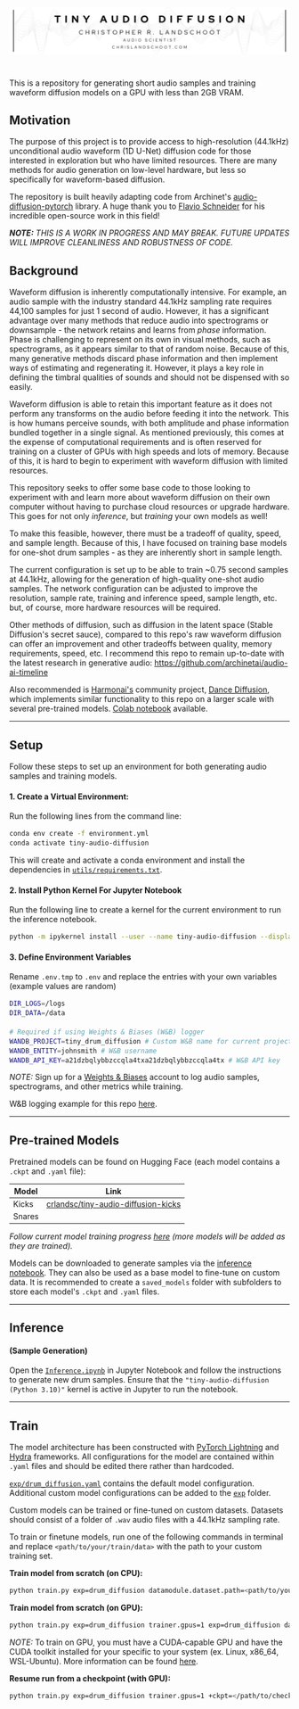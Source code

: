 <div align="center">
    <img src="./images/CL Banner.png" style="padding-bottom: 20px;"/>
</div>

<p style="margin-top: 20px;">This is a repository for generating short audio samples and training waveform diffusion models on a GPU with less than 2GB VRAM.</p>

## Motivation

The purpose of this project is to provide access to high-resolution (44.1kHz) unconditional audio waveform (1D U-Net) diffusion code for those interested in exploration but who have limited resources. There are many methods for audio generation on low-level hardware, but less so specifically for waveform-based diffusion.

The repository is built heavily adapting code from Archinet's [audio-diffusion-pytorch](https://github.com/archinetai/audio-diffusion-pytorch) library. A huge thank you to [Flavio Schneider](https://github.com/flavioschneider) for his incredible open-source work in this field!

***NOTE:*** *THIS IS A WORK IN PROGRESS AND MAY BREAK. FUTURE UPDATES WILL IMPROVE CLEANLINESS AND ROBUSTNESS OF CODE.*


## Background

Waveform diffusion is inherently computationally intensive. For example, an audio sample with the industry standard 44.1kHz sampling rate requires 44,100 samples for just 1 second of audio. However, it has a significant advantage over many methods that reduce audio into spectrograms or downsample - the network retains and learns from *phase* information. Phase is challenging to represent on its own in visual methods, such as spectrograms, as it appears similar to that of random noise. Because of this, many generative methods discard phase information and then implement ways of estimating and regenerating it. However, it plays a key role in defining the timbral qualities of sounds and should not be dispensed with so easily.

Waveform diffusion is able to retain this important feature as it does not perform any transforms on the audio before feeding it into the network. This is how humans perceive sounds, with both amplitude and phase information bundled together in a single signal. As mentioned previously, this comes at the expense of computational requirements and is often reserved for training on a cluster of GPUs with high speeds and lots of memory. Because of this, it is hard to begin to experiment with waveform diffusion with limited resources.

This repository seeks to offer some base code to those looking to experiment with and learn more about waveform diffusion on their own computer without having to purchase cloud resources or upgrade hardware. This goes for not only *inference*, but *training* your own models as well!

To make this feasible, however, there must be a tradeoff of quality, speed, and sample length. Because of this, I have focused on training base models for one-shot drum samples - as they are inherently short in sample length.

The current configuration is set up to be able to train ~0.75 second samples at 44.1kHz, allowing for the generation of high-quality one-shot audio samples. The network configuration can be adjusted to improve the resolution, sample rate, training and inference speed, sample length, etc. but, of course, more hardware resources will be required.

Other methods of diffusion, such as diffusion in the latent space (Stable Diffusion's secret sauce), compared to this repo's raw waveform diffusion can offer an improvement and other tradeoffs between quality, memory requirements, speed, etc. I recommend this repo to remain up-to-date with the latest research in generative audio: https://github.com/archinetai/audio-ai-timeline

Also recommended is [Harmonai's](https://www.harmonai.org/) community project, [Dance Diffusion](https://github.com/Harmonai-org/sample-generator), which implements similar functionality to this repo on a larger scale with several pre-trained models. [Colab notebook](https://colab.research.google.com/github/Harmonai-org/sample-generator/blob/main/Dance_Diffusion.ipynb) available.

---

## Setup

Follow these steps to set up an environment for both generating audio samples and training models.

#### 1. Create a Virtual Environment:

Run the following lines from the command line:
```bash
conda env create -f environment.yml
conda activate tiny-audio-diffusion
```

This will create and activate a conda environment and install the dependencies in [`utils/requirements.txt`](utils/requirements.txt).

#### 2. Install Python Kernel For Jupyter Notebook
Run the following line to create a kernel for the current environment to run the inference notebook.

```bash
python -m ipykernel install --user --name tiny-audio-diffusion --display-name "tiny-audio-diffusion (Python 3.10)"
```

#### 3. Define Environment Variables
Rename `.env.tmp` to `.env` and replace the entries with your own variables (example values are random)

```bash
DIR_LOGS=/logs
DIR_DATA=/data

# Required if using Weights & Biases (W&B) logger
WANDB_PROJECT=tiny_drum_diffusion # Custom W&B name for current project
WANDB_ENTITY=johnsmith # W&B username
WANDB_API_KEY=a21dzbqlybbzccqla4txa21dzbqlybbzccqla4tx # W&B API key
```

*NOTE:* Sign up for a [Weights & Biases](https://wandb.ai/site) account to log audio samples, spectrograms, and other metrics while training.

W&B logging example for this repo [here](https://wandb.ai/crlandsc/unconditional-drum-diffusion?workspace=user-crlandsc).

---

## Pre-trained Models
Pretrained models can be found on Hugging Face (each model contains a `.ckpt` and `.yaml` file):

|Model|Link|
|---|---|
|Kicks|[crlandsc/tiny-audio-diffusion-kicks](https://huggingface.co/crlandsc/tiny-audio-diffusion-kicks)|
|Snares||

*Follow current model training progress [here](https://wandb.ai/crlandsc/unconditional-drum-diffusion?workspace=user-crlandsc) (more models will be added as they are trained).*

Models can be downloaded to generate samples via the [inference notebook](Inference.ipynb). They can also be used as a base model to fine-tune on custom data. It is recommended to create a `saved_models` folder with subfolders to store each model's `.ckpt` and `.yaml` files.

---

## Inference
#### (Sample Generation)
Open the [`Inference.ipynb`](Inference.ipynb) in Jupyter Notebook and follow the instructions to generate new drum samples. Ensure that the `"tiny-audio-diffusion (Python 3.10)"` kernel is active in Jupyter to run the notebook.

---

## Train
The model architecture has been constructed with [PyTorch Lightning](https://lightning.ai/docs/pytorch/latest/) and [Hydra](https://hydra.cc/docs/intro/) frameworks. All configurations for the model are contained within `.yaml` files and should be edited there rather than hardcoded.

[`exp/drum_diffusion.yaml`](exp/drum_diffusion.yaml) contains the default model configuration. Additional custom model configurations can be added to the [`exp`](exp/) folder.

Custom models can be trained or fine-tuned on custom datasets. Datasets should consist of a folder of `.wav` audio files with a 44.1kHz sampling rate.

To train or finetune models, run one of the following commands in terminal and replace `<path/to/your/train/data>` with the path to your custom training set.


**Train model from scratch (on CPU):**

```bash
python train.py exp=drum_diffusion datamodule.dataset.path=<path/to/your/train/data>
```


**Train model from scratch (on GPU):**

```bash
python train.py exp=drum_diffusion trainer.gpus=1 exp=drum_diffusion datamodule.dataset.path=<path/to/your/train/data>
```

*NOTE:* To train on GPU, you must have a CUDA-capable GPU and have the CUDA toolkit installed for your specific to your system (ex. Linux, x86_64, WSL-Ubuntu). More information can be found [here](https://developer.nvidia.com/cuda-toolkit).


**Resume run from a checkpoint (with GPU):**

```bash
python train.py exp=drum_diffusion trainer.gpus=1 +ckpt=</path/to/checkpoint.ckpt> exp=drum_diffusion datamodule.dataset.path=<path/to/your/train/data>
```